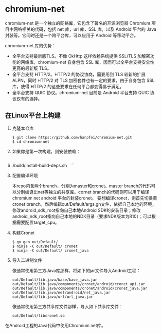 chromium-net
==========

chromium-net 是一个独立的网络库，它包含了著名的开源浏览器 Chromium 项目中网络相关的代码，包括 net 库，url 库，SSL 库，以及 Android 平台的 Java 封装等。它同时还是一个跨平台库，可以应用于 Android 等移动平台。

chromium-net 库的优势：
 * 全平台支持最新版TLS。不像 OkHttp 这样依赖系统提供 SSL/TLS 加解密功能的网络库，chromium-net 自身包含 SSL 库，因而可以全平台支持安全性更高的最新版 TLS。
 * 全平台支持 HTTP/2。HTTP/2 的协议协商，需要用到 TLS 较新的扩展 ALPN，同时 HTTP/2 对 TLS 加密套件也有一定的要求，由于自身包含 SSL 库，使得 HTTP/2 的这些要求在任何平台都变得易于满足。
* 全平台支持 QUIC 协议。chromium-net 目前是 Android 平台支持 QUIC 协议仅有的选择。

在Linux平台上构建
-----------------

1. 克隆本仓库
   ```
   $ git clone https://github.com/hanpfei/chromium-net.git
   $ cd chromium-net
   ```

2. 如果你是第一次构建，则安装依赖：
   ```
   $ ./build/install-build-deps.sh 
   ```

3. 配置编译环境

   本repo包含两个branch，分别为master和cronet。master branch的代码可以分别编译出net等独立的共享库。cornet branch的代码则可以用于编译    chromium net android 平台的封装cronet。
   要想编译cronet，则首先切换至cronet branch。然后编辑out/Default/args.gn文件，依据自己本地的环境，修改android_sdk_root指向自己本地Android SDK的安装目录；修改android_ndk_root指向自己本地的NDK目录（要求NDK版本为R10）；可以根据需要配置target_cpu。

4. 构建Cronet
   ```
   $ gn gen out/Default/
   $ ninja -C out/Default/ cronet
   $ ninja -C out/Default/ cronet_java
   ```
5. 导入二进制文件

   像通常使用第三方Java库那样，将如下的jar文件导入Android工程：
   ```
   out/Default/lib.java/base/base_java.jar
   out/Default/lib.java/components/cronet/android/cronet_api.jar
   out/Default/lib.java/components/cronet/android/cronet_java.jar
   out/Default/lib.java/net/android/net_java.jar
   out/Default/lib.java/url/url_java.jar
   ```

   像通常使用第三方共享库文件那样，导入如下共享库文件：

   ```
   out/Default/libcronet.so
   ```

在Android工程的Java代码中使用Chromium net库。
